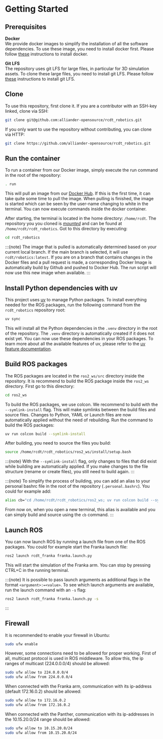 <!--
SPDX-FileCopyrightText: Alliander N. V.

SPDX-License-Identifier: Apache-2.0
-->

# Getting Started

## Prerequisites

**Docker**\
We provide docker images to simplify the installation of all the software dependencies. To use these image, you need to install docker first. Please follow [these](docker) instructions to install docker.

**Git LFS**\
The repository uses git LFS for large files, in particular for 3D simulation assets. To clone these large files, you need to install git LFS. Please follow  [these](https://git-lfs.com/) instructions to install git LFS.

## Clone

To use this repository, first clone it. If you are a contributor with an SSH-key linked, clone via SSH:

```bash
git clone git@github.com:alliander-opensource/rcdt_robotics.git
```

If you only want to use the repository without contributing, you can clone via HTTP:

```bash
git clone https://github.com/alliander-opensource/rcdt_robotics.git
```

## Run the container

To run a container from our Docker image, simply execute the run command in the root of the repository:

```bash
. run
```

This will pull an image from our [Docker Hub](https://hub.docker.com/r/rcdt/robotics). If this is the first time, it can take quite some time to pull the image. When pulling is finished, the image is started which can be seen by the user-name changing to white in the terminal. You can now execute commands inside the docker container.

After starting, the terminal is located in the home directory: `/home/rcdt`. The repository you you cloned is [*mounted*](https://docs.docker.com/engine/storage/bind-mounts/) and can be found at `/home/rcdt/rcdt_robotics`. Got to this directory by executing:

```bash
cd rcdt_robotics
```

:::{note}
The image that is pulled is automatically determined based on your current local branch. If the main branch is selected, it will use `rcdt/robotics:latest`. If you are on a branch that contains changes in the Docker files and a pull request is made, a corresponding Docker Image is automatically build by Github and pushed to Docker Hub. The run script will now use this new image when available.
:::

## Install Python dependencies with uv

This project uses [uv](https://docs.astral.sh/uv/) to manage Python packages. To install everything needed for the ROS packages, run the following command from the `rcdt_robotics` repository root:

```bash
uv sync
```

This will install all the Python dependencies in the `.venv` directory in the root of the repository. The `.venv` directory is automatically created if it does not exist yet. You can now use these dependencies in your ROS packages. To learn more about all the available features of uv, please refer to the [uv feature documentation](https://docs.astral.sh/uv/getting-started/features/).

## Build ROS packages

The ROS packages are located in the `ros2_ws/src` directory inside the repository. It is recommend to build the ROS package inside the `ros2_ws` directory. First go to this directory:

```bash
cd ros2_ws
```

To build the ROS packages, we use colcon. We recommend to build with the `--symlink-install` flag. This will make symlinks between the build files and source files. Changes to Python, YAML or Launch files are now automatically applied without the need of rebuilding. Run the command to build the ROS packages:

```bash
uv run colcon build --symlink-install
```

After building, you need to source the files you build:

```bash
source /home/rcdt/rcdt_robotics/ros2_ws/install/setup.bash
```

:::{note}
With the `--symlink-install` flag, only changes to files that did exist while building are automatically applied. If you make changes to the file structure (rename or create files), you still need to build again.
:::

:::{note}
To simplify the process of building, you can add an alias to your personal bashrc file in the root of the repository (`.personal.bashrc`). You could for example add:

```bash
alias cb="cd /home/rcdt/rcdt_robotics/ros2_ws; uv run colcon build --symlink-install; source install/setup.bash"
```

From now on, when you open a new terminal, this alias is available and you can simply build and source using the `cb` command.
:::

## Launch ROS

You can now launch ROS by running a launch file from one of the ROS packages. You could for example start the Franka launch file:

```bash
ros2 launch rcdt_franka franka.launch.py
```

This will start the simulation of the Franka arm. You can stop by pressing CTRL+C in the running terminal.

:::{note}
It is possible to pass launch arguments as additional flags in the format `<argument>:=<value>`. To see which launch arguments are available, run the launch command with an `-s` flag:

```bash
ros2 launch rcdt_franka franka.launch.py -s
```

:::

## Firewall

It is recommended to enable your firewall in Ubuntu:

```bash
sudo ufw enable
```

However, some connections need to be allowed for proper working. First of all, multicast protocol is used in ROS middleware. To allow this, the ip ranges of multicast (224.0.0.0/4) should be allowed:

```bash
sudo ufw allow to 224.0.0.0/4
sudo ufw allow from 224.0.0.0/4
```

When connected with the Franka arm, communication with its ip-address (default 172.16.0.2) should be allowed:

```bash
sudo ufw allow to 172.16.0.2
sudo ufw allow from 172.16.0.2
```

When connected with the Panther, communication with its ip-addresses in the 10.15.20.0/24 range should be allowed:

```bash
sudo ufw allow to 10.15.20.0/24
sudo ufw allow from 10.15.20.0/24
```
